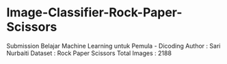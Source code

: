 # Image-Classifier-Rock-Paper-Scissors
Submission Belajar Machine Learning untuk Pemula - Dicoding Author : Sari Nurbaiti  Dataset : Rock Paper Scissors Total Images : 2188
